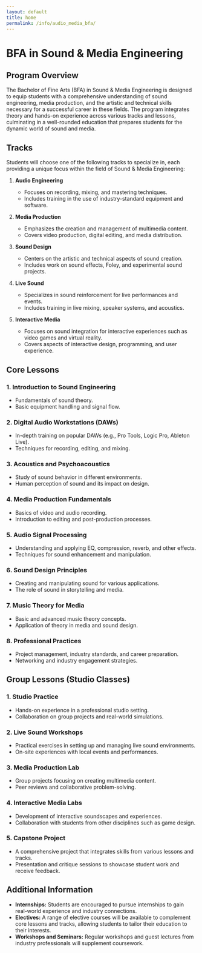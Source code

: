 ```yaml
---
layout: default
title: home
permalink: /info/audio_media_bfa/
---
```

# BFA in Sound & Media Engineering

## **Program Overview**

The Bachelor of Fine Arts (BFA) in Sound & Media Engineering is designed to equip students with a comprehensive understanding of sound engineering, media production, and the artistic and technical skills necessary for a successful career in these fields. The program integrates theory and hands-on experience across various tracks and lessons, culminating in a well-rounded education that prepares students for the dynamic world of sound and media.

## **Tracks**

Students will choose one of the following tracks to specialize in, each providing a unique focus within the field of Sound & Media Engineering:

1. **Audio Engineering**
   - Focuses on recording, mixing, and mastering techniques.
   - Includes training in the use of industry-standard equipment and software.
   
2. **Media Production**
   - Emphasizes the creation and management of multimedia content.
   - Covers video production, digital editing, and media distribution.

3. **Sound Design**
   - Centers on the artistic and technical aspects of sound creation.
   - Includes work on sound effects, Foley, and experimental sound projects.

4. **Live Sound**
   - Specializes in sound reinforcement for live performances and events.
   - Includes training in live mixing, speaker systems, and acoustics.

5. **Interactive Media**
   - Focuses on sound integration for interactive experiences such as video games and virtual reality.
   - Covers aspects of interactive design, programming, and user experience.

## **Core Lessons**

### **1. Introduction to Sound Engineering**
   - Fundamentals of sound theory.
   - Basic equipment handling and signal flow.

### **2. Digital Audio Workstations (DAWs)**
   - In-depth training on popular DAWs (e.g., Pro Tools, Logic Pro, Ableton Live).
   - Techniques for recording, editing, and mixing.

### **3. Acoustics and Psychoacoustics**
   - Study of sound behavior in different environments.
   - Human perception of sound and its impact on design.

### **4. Media Production Fundamentals**
   - Basics of video and audio recording.
   - Introduction to editing and post-production processes.

### **5. Audio Signal Processing**
   - Understanding and applying EQ, compression, reverb, and other effects.
   - Techniques for sound enhancement and manipulation.

### **6. Sound Design Principles**
   - Creating and manipulating sound for various applications.
   - The role of sound in storytelling and media.

### **7. Music Theory for Media**
   - Basic and advanced music theory concepts.
   - Application of theory in media and sound design.

### **8. Professional Practices**
   - Project management, industry standards, and career preparation.
   - Networking and industry engagement strategies.

## **Group Lessons (Studio Classes)**

### **1. Studio Practice**
   - Hands-on experience in a professional studio setting.
   - Collaboration on group projects and real-world simulations.

### **2. Live Sound Workshops**
   - Practical exercises in setting up and managing live sound environments.
   - On-site experiences with local events and performances.

### **3. Media Production Lab**
   - Group projects focusing on creating multimedia content.
   - Peer reviews and collaborative problem-solving.

### **4. Interactive Media Labs**
   - Development of interactive soundscapes and experiences.
   - Collaboration with students from other disciplines such as game design.

### **5. Capstone Project**
   - A comprehensive project that integrates skills from various lessons and tracks.
   - Presentation and critique sessions to showcase student work and receive feedback.

## **Additional Information**

- **Internships:** Students are encouraged to pursue internships to gain real-world experience and industry connections.
- **Electives:** A range of elective courses will be available to complement core lessons and tracks, allowing students to tailor their education to their interests.
- **Workshops and Seminars:** Regular workshops and guest lectures from industry professionals will supplement coursework.